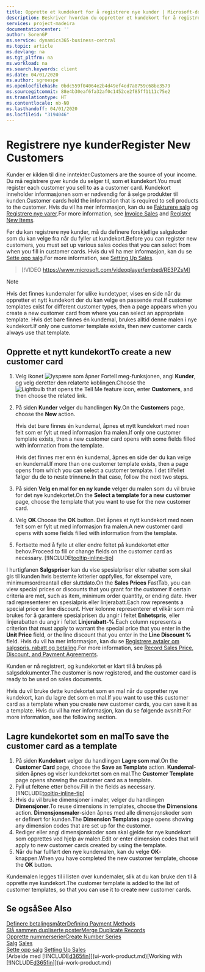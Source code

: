 ```yaml
---
title: Opprette et kundekort for å registrere nye kunder | Microsoft-dokumentasjon
description: Beskriver hvordan du oppretter et kundekort for å registrere informasjon om hver nye kunde eller klient du selger til.
services: project-madeira
documentationcenter: ''
author: SorenGP
ms.service: dynamics365-business-central
ms.topic: article
ms.devlang: na
ms.tgt_pltfrm: na
ms.workload: na
ms.search.keywords: client
ms.date: 04/01/2020
ms.author: sgroespe
ms.openlocfilehash: 0bdc559f04064e2b4d49ef4ed7a8759c68be3579
ms.sourcegitcommit: 88e4b30eaf6fa32af0c1452ce2f85ff1111c75e2
ms.translationtype: HT
ms.contentlocale: nb-NO
ms.lasthandoff: 04/01/2020
ms.locfileid: "3194046"
---
```

# <a name="register-new-customers"></a><span data-ttu-id="2fc52-103">Registrere nye kunder</span><span class="sxs-lookup"><span data-stu-id="2fc52-103">Register New Customers</span></span>
<span data-ttu-id="2fc52-104">Kunder er kilden til dine inntekter.</span><span class="sxs-lookup"><span data-stu-id="2fc52-104">Customers are the source of your income.</span></span> <span data-ttu-id="2fc52-105">Du må registrere gver kunde du selger til, som et kundekort.</span><span class="sxs-lookup"><span data-stu-id="2fc52-105">You must register each customer you sell to as a customer card.</span></span> <span data-ttu-id="2fc52-106">Kundekort inneholder informasjonen som er nødvendig for å selge produkter til kunden.</span><span class="sxs-lookup"><span data-stu-id="2fc52-106">Customer cards hold the information that is required to sell products to the customer.</span></span> <span data-ttu-id="2fc52-107">Hvis du vil ha mer informasjon, kan du se [Fakturere salg](sales-how-invoice-sales.md) og [Registrere nye varer](inventory-how-register-new-items.md).</span><span class="sxs-lookup"><span data-stu-id="2fc52-107">For more information, see [Invoice Sales](sales-how-invoice-sales.md) and [Register New Items](inventory-how-register-new-items.md).</span></span>  

<span data-ttu-id="2fc52-108">Før du kan registrere nye kunder, må du definere forskjellige salgskoder som du kan velge fra når du fyller ut kundekort.</span><span class="sxs-lookup"><span data-stu-id="2fc52-108">Before you can register new customers, you must set up various sales codes that you can select from when you fill in customer cards.</span></span> <span data-ttu-id="2fc52-109">Hvis du vil ha mer informasjon, kan du se [Sette opp salg](sales-setup-sales.md).</span><span class="sxs-lookup"><span data-stu-id="2fc52-109">For more information, see [Setting Up Sales](sales-setup-sales.md).</span></span>

> [!VIDEO https://www.microsoft.com/videoplayer/embed/RE3PZsM]

> [!NOTE]  
> <span data-ttu-id="2fc52-110">Hvis det finnes kundemaler for ulike kundetyper, vises en side når du oppretter et nytt kundekort der du kan velge en passende mal.</span><span class="sxs-lookup"><span data-stu-id="2fc52-110">If customer templates exist for different customer types, then a page appears when you create a new customer card from where you can select an appropriate template.</span></span> <span data-ttu-id="2fc52-111">Hvis det bare finnes én kundemal, brukes alltid denne malen i nye kundekort.</span><span class="sxs-lookup"><span data-stu-id="2fc52-111">If only one customer template exists, then new customer cards always use that template.</span></span>  

## <a name="to-create-a-new-customer-card"></a><span data-ttu-id="2fc52-112">Opprette et nytt kundekort</span><span class="sxs-lookup"><span data-stu-id="2fc52-112">To create a new customer card</span></span>
1. <span data-ttu-id="2fc52-113">Velg ikonet ![lyspære som åpner Fortell meg-funksjonen](media/ui-search/search_small.png "Fortell hva du vil gjøre"), angi **Kunder**, og velg deretter den relaterte koblingen.</span><span class="sxs-lookup"><span data-stu-id="2fc52-113">Choose the ![Lightbulb that opens the Tell Me feature](media/ui-search/search_small.png "Tell me what you want to do") icon, enter **Customers**, and then choose the related link.</span></span>  
2. <span data-ttu-id="2fc52-114">På siden **Kunder** velger du handlingen **Ny**.</span><span class="sxs-lookup"><span data-stu-id="2fc52-114">On the **Customers** page, choose the **New** action.</span></span>

    <span data-ttu-id="2fc52-115">Hvis det bare finnes én kundemal, åpnes et nytt kundekort med noen felt som er fylt ut med informasjon fra malen.</span><span class="sxs-lookup"><span data-stu-id="2fc52-115">If only one customer template exists, then a new customer card opens with some fields filled with information from the template.</span></span>

    <span data-ttu-id="2fc52-116">Hvis det finnes mer enn én kundemal, åpnes en side der du kan velge en kundemal.</span><span class="sxs-lookup"><span data-stu-id="2fc52-116">If more than one customer template exists, then a page opens from which you can select a customer template.</span></span> <span data-ttu-id="2fc52-117">I det tilfellet følger du de to neste trinnene.</span><span class="sxs-lookup"><span data-stu-id="2fc52-117">In that case, follow the next two steps.</span></span>
3. <span data-ttu-id="2fc52-118">På siden **Velg en mal for en ny kunde** velger du malen som du vil bruke for det nye kundekortet.</span><span class="sxs-lookup"><span data-stu-id="2fc52-118">On the **Select a template for a new customer** page, choose the template that you want to use for the new customer card.</span></span>
4. <span data-ttu-id="2fc52-119">Velg **OK**.</span><span class="sxs-lookup"><span data-stu-id="2fc52-119">Choose the **OK** button.</span></span> <span data-ttu-id="2fc52-120">Det åpnes et nytt kundekort med noen felt som er fylt ut med informasjon fra malen.</span><span class="sxs-lookup"><span data-stu-id="2fc52-120">A new customer card opens with some fields filled with information from the template.</span></span>  
5. <span data-ttu-id="2fc52-121">Fortsette med å fylle ut eller endre feltet på kundekortet etter behov.</span><span class="sxs-lookup"><span data-stu-id="2fc52-121">Proceed to fill or change fields on the customer card as necessary.</span></span> [!INCLUDE[tooltip-inline-tip](includes/tooltip-inline-tip_md.md)]

<span data-ttu-id="2fc52-122">I hurtigfanen **Salgspriser** kan du vise spesialpriser eller rabatter som skal gis til kunden hvis bestemte kriterier oppfylles, for eksempel vare, minimumsordreantall eller sluttdato.</span><span class="sxs-lookup"><span data-stu-id="2fc52-122">On the **Sales Prices** FastTab, you can view special prices or discounts that you grant for the customer if certain criteria are met, such as item, minimum order quantity, or ending date.</span></span> <span data-ttu-id="2fc52-123">Hver rad representerer en spesialpris eller linjerabatt.</span><span class="sxs-lookup"><span data-stu-id="2fc52-123">Each row represents a special price or line discount.</span></span> <span data-ttu-id="2fc52-124">Hver kolonne representerer et vilkår som må brukes for å garantere spesialprisen du angir i feltet **Enhetspris**, eller linjerabatten du angir i feltet **Linjerabatt-%**.</span><span class="sxs-lookup"><span data-stu-id="2fc52-124">Each column represents a criterion that must apply to warrant the special price that you enter in the **Unit Price** field, or the line discount that you enter in the **Line Discount %** field.</span></span> <span data-ttu-id="2fc52-125">Hvis du vil ha mer informasjon, kan du se [Registrere avtaler om salgspris, rabatt og betaling](sales-how-record-sales-price-discount-payment-agreements.md).</span><span class="sxs-lookup"><span data-stu-id="2fc52-125">For more information, see [Record Sales Price, Discount, and Payment Agreements](sales-how-record-sales-price-discount-payment-agreements.md).</span></span>

<span data-ttu-id="2fc52-126">Kunden er nå registrert, og kundekortet er klart til å brukes på salgsdokumenter.</span><span class="sxs-lookup"><span data-stu-id="2fc52-126">The customer is now registered, and the customer card is ready to be used on sales documents.</span></span>

<span data-ttu-id="2fc52-127">Hvis du vil bruke dette kundekortet som en mal når du oppretter nye kundekort, kan du lagre det som en mal.</span><span class="sxs-lookup"><span data-stu-id="2fc52-127">If you want to use this customer card as a template when you create new customer cards, you can save it as a template.</span></span> <span data-ttu-id="2fc52-128">Hvis du vil ha mer informasjon, kan du se følgende avsnitt:</span><span class="sxs-lookup"><span data-stu-id="2fc52-128">For more information, see the following section.</span></span>

## <a name="to-save-the-customer-card-as-a-template"></a><span data-ttu-id="2fc52-129">Lagre kundekortet som en mal</span><span class="sxs-lookup"><span data-stu-id="2fc52-129">To save the customer card as a template</span></span>
1. <span data-ttu-id="2fc52-130">På siden **Kundekort** velger du handlingen **Lagre som mal**.</span><span class="sxs-lookup"><span data-stu-id="2fc52-130">On the **Customer Card** page, choose the **Save as Template** action.</span></span> <span data-ttu-id="2fc52-131">**Kundemal**-siden åpnes og viser kundekortet som en mal.</span><span class="sxs-lookup"><span data-stu-id="2fc52-131">The **Customer Template** page opens showing the customer card as a template.</span></span>
2. <span data-ttu-id="2fc52-132">Fyll ut feltene etter behov.</span><span class="sxs-lookup"><span data-stu-id="2fc52-132">Fill in the fields as necessary.</span></span> [!INCLUDE[tooltip-inline-tip](includes/tooltip-inline-tip_md.md)]
3. <span data-ttu-id="2fc52-133">Hvis du vil bruke dimensjoner i maler, velger du handlingen **Dimensjoner**.</span><span class="sxs-lookup"><span data-stu-id="2fc52-133">To reuse dimensions in templates, choose the **Dimensions** action.</span></span> <span data-ttu-id="2fc52-134">**Dimensjonsmaler**-siden åpnes med alle dimensjonskoder som er definert for kunden.</span><span class="sxs-lookup"><span data-stu-id="2fc52-134">The **Dimension Templates** page opens showing any dimension codes that are set up for the customer.</span></span>
4. <span data-ttu-id="2fc52-135">Rediger eller angi dimensjonskoder som skal gjelde for nye kundekort som opprettes ved hjelp av malen.</span><span class="sxs-lookup"><span data-stu-id="2fc52-135">Edit or enter dimension codes that will apply to new customer cards created by using the template.</span></span>  
5. <span data-ttu-id="2fc52-136">Når du har fullført den nye kundemalen, kan du velge **OK**-knappen.</span><span class="sxs-lookup"><span data-stu-id="2fc52-136">When you have completed the new customer template, choose the **OK** button.</span></span>

<span data-ttu-id="2fc52-137">Kundemalen legges til i listen over kundemaler, slik at du kan bruke den til å opprette nye kundekort.</span><span class="sxs-lookup"><span data-stu-id="2fc52-137">The customer template is added to the list of customer templates, so that you can use it to create new customer cards.</span></span>

## <a name="see-also"></a><span data-ttu-id="2fc52-138">Se også</span><span class="sxs-lookup"><span data-stu-id="2fc52-138">See Also</span></span>
[<span data-ttu-id="2fc52-139">Definere betalingsmåter</span><span class="sxs-lookup"><span data-stu-id="2fc52-139">Defining Payment Methods</span></span>](finance-payment-methods.md)  
[<span data-ttu-id="2fc52-140">Slå sammen dupliserte poster</span><span class="sxs-lookup"><span data-stu-id="2fc52-140">Merge Duplicate Records</span></span>](sales-how-merge-duplicate-records.md)  
[<span data-ttu-id="2fc52-141">Opprette nummerserier</span><span class="sxs-lookup"><span data-stu-id="2fc52-141">Create Number Series</span></span>](ui-create-number-series.md)  
<span data-ttu-id="2fc52-142">[Salg](sales-manage-sales.md)  </span><span class="sxs-lookup"><span data-stu-id="2fc52-142">[Sales](sales-manage-sales.md)  </span></span>  
<span data-ttu-id="2fc52-143">[Sette opp salg](sales-setup-sales.md)  </span><span class="sxs-lookup"><span data-stu-id="2fc52-143">[Setting Up Sales](sales-setup-sales.md)  </span></span>  
<span data-ttu-id="2fc52-144">[Arbeide med [!INCLUDE[d365fin](includes/d365fin_md.md)]](ui-work-product.md)</span><span class="sxs-lookup"><span data-stu-id="2fc52-144">[Working with [!INCLUDE[d365fin](includes/d365fin_md.md)]](ui-work-product.md)</span></span>
